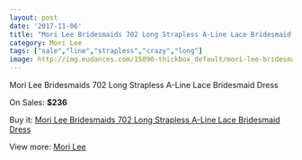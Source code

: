 ```yaml
---
layout: post
date: '2017-11-06'
title: "Mori Lee Bridesmaids 702 Long Strapless A-Line Lace Bridesmaid Dress"
category: Mori Lee
tags: ["sale","line","strapless","crazy","long"]
image: http://img.eudances.com/15090-thickbox_default/mori-lee-bridesmaids-702-long-strapless-a-line-lace-bridesmaid-dress.jpg
---
```

Mori Lee Bridesmaids 702 Long Strapless A-Line Lace Bridesmaid Dress

On Sales: **$236**
<a href="https://www.eudances.com/en/mori-lee/4482-mori-lee-bridesmaids-702-long-strapless-a-line-lace-bridesmaid-dress.html"><amp-img layout="responsive" width="600" height="600" src="//img.eudances.com/15090-thickbox_default/mori-lee-bridesmaids-702-long-strapless-a-line-lace-bridesmaid-dress.jpg" alt="Mori Lee Bridesmaids 702 Long Strapless A-Line Lace Bridesmaid Dress 0" /></a>
<a href="https://www.eudances.com/en/mori-lee/4482-mori-lee-bridesmaids-702-long-strapless-a-line-lace-bridesmaid-dress.html"><amp-img layout="responsive" width="600" height="600" src="//img.eudances.com/15095-thickbox_default/mori-lee-bridesmaids-702-long-strapless-a-line-lace-bridesmaid-dress.jpg" alt="Mori Lee Bridesmaids 702 Long Strapless A-Line Lace Bridesmaid Dress 1" /></a>
<a href="https://www.eudances.com/en/mori-lee/4482-mori-lee-bridesmaids-702-long-strapless-a-line-lace-bridesmaid-dress.html"><amp-img layout="responsive" width="600" height="600" src="//img.eudances.com/15094-thickbox_default/mori-lee-bridesmaids-702-long-strapless-a-line-lace-bridesmaid-dress.jpg" alt="Mori Lee Bridesmaids 702 Long Strapless A-Line Lace Bridesmaid Dress 2" /></a>
<a href="https://www.eudances.com/en/mori-lee/4482-mori-lee-bridesmaids-702-long-strapless-a-line-lace-bridesmaid-dress.html"><amp-img layout="responsive" width="600" height="600" src="//img.eudances.com/15093-thickbox_default/mori-lee-bridesmaids-702-long-strapless-a-line-lace-bridesmaid-dress.jpg" alt="Mori Lee Bridesmaids 702 Long Strapless A-Line Lace Bridesmaid Dress 3" /></a>
<a href="https://www.eudances.com/en/mori-lee/4482-mori-lee-bridesmaids-702-long-strapless-a-line-lace-bridesmaid-dress.html"><amp-img layout="responsive" width="600" height="600" src="//img.eudances.com/15092-thickbox_default/mori-lee-bridesmaids-702-long-strapless-a-line-lace-bridesmaid-dress.jpg" alt="Mori Lee Bridesmaids 702 Long Strapless A-Line Lace Bridesmaid Dress 4" /></a>
<a href="https://www.eudances.com/en/mori-lee/4482-mori-lee-bridesmaids-702-long-strapless-a-line-lace-bridesmaid-dress.html"><amp-img layout="responsive" width="600" height="600" src="//img.eudances.com/15091-thickbox_default/mori-lee-bridesmaids-702-long-strapless-a-line-lace-bridesmaid-dress.jpg" alt="Mori Lee Bridesmaids 702 Long Strapless A-Line Lace Bridesmaid Dress 5" /></a>

Buy it: [Mori Lee Bridesmaids 702 Long Strapless A-Line Lace Bridesmaid Dress](https://www.eudances.com/en/mori-lee/4482-mori-lee-bridesmaids-702-long-strapless-a-line-lace-bridesmaid-dress.html "Mori Lee Bridesmaids 702 Long Strapless A-Line Lace Bridesmaid Dress")

View more: [Mori Lee](https://www.eudances.com/en/65-mori-lee "Mori Lee")